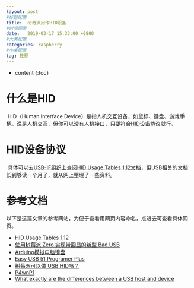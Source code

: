 ```yaml
---
layout: post
#标题配置
title:  树莓派用作HID设备
#时间配置
date:   2019-03-17 15:33:00 +0800
#大类配置
categories: raspberry
#小类配置
tag: 教程
---
```




* content
{:toc}
# 什么是HID

​	HID（Human Interface Device）是指人机交互设备，如鼠标、键盘、游戏手柄。说是人机交互，但你可以没有人机接口，只要符合[HID设备协议](https://www.usb.org/sites/default/files/documents/hut1_12v2.pdf)就行。

# HID设备协议

​	具体可以去[USB-IF组织](https://www.usb.org/)上查阅[HID Usage Tables 1,12](https://www.usb.org/document-library/hid-usage-tables-112)文档，但USB相关的文档长到够读一个月了，就从网上整理了一些资料。





# 参考文档

以下是这篇文章的参考网站，为便于查看用网页内容命名，点进去可查看具体网页。

* [HID Usage Tables 1,12](https://www.usb.org/document-library/hid-usage-tables-112) 
* [使用树莓派 Zero 实现带回显的新型 Bad USB](http://shumeipai.nxez.com/2018/06/26/using-raspberry-pi-zero-to-implement-new-bad-usb-with-echo.html)
* [Arduino模拟电脑键盘](https://blog.csdn.net/yinkaishikd/article/details/49680629)
* [Easy USB 51 Programer Plus](http://usb.baiheee.com/usb_projects/easy_usb_51_programer_plus/easy_usb_brief.html)
* [树莓派可以做 USB HID吗？](http://www.icxbk.com/ask/detail/16706.html)
* [P4wnP1](https://github.com/mame82/P4wnP1)
* [What exactly are the differences between a USB host and device](https://electronics.stackexchange.com/questions/49140/what-exactly-are-the-differences-between-a-usb-host-and-device)